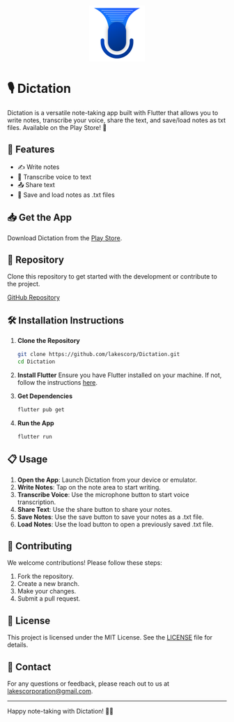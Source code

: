 <p align="center">
  <img src="logo_1024_alpha.png" alt="Dictation">
</p>

# 🎙️ Dictation

Dictation is a versatile note-taking app built with Flutter that allows you to write notes, transcribe your voice, share the text, and save/load notes as txt files. Available on the Play Store! 🎉

## 🚀 Features
- ✍️ Write notes
- 🎤 Transcribe voice to text
- 📤 Share text
- 💾 Save and load notes as .txt files

## 📥 Get the App
Download Dictation from the [Play Store](https://play.google.com/store/apps/details?id=appinventor.ai_techapapfap_app.Speechtotext&hl=es_GT&gl=US).

## 📂 Repository
Clone this repository to get started with the development or contribute to the project.

[GitHub Repository](https://github.com/lakescorp/Dictation)

## 🛠 Installation Instructions

1. **Clone the Repository**
   ```bash
   git clone https://github.com/lakescorp/Dictation.git
   cd Dictation
   ```

2. **Install Flutter**
   Ensure you have Flutter installed on your machine. If not, follow the instructions [here](https://flutter.dev/docs/get-started/install).

3. **Get Dependencies**
   ```bash
   flutter pub get
   ```

4. **Run the App**
   ```bash
   flutter run
   ```

## 📋 Usage

1. **Open the App**: Launch Dictation from your device or emulator.
2. **Write Notes**: Tap on the note area to start writing.
3. **Transcribe Voice**: Use the microphone button to start voice transcription.
4. **Share Text**: Use the share button to share your notes.
5. **Save Notes**: Use the save button to save your notes as a .txt file.
6. **Load Notes**: Use the load button to open a previously saved .txt file.

## 🤝 Contributing
We welcome contributions! Please follow these steps:

1. Fork the repository.
2. Create a new branch.
3. Make your changes.
4. Submit a pull request.

## 📝 License
This project is licensed under the MIT License. See the [LICENSE](LICENSE) file for details.

## 📧 Contact
For any questions or feedback, please reach out to us at [lakescorporation@gmail.com](mailto:lakescorporation@gmail.com).

---

Happy note-taking with Dictation! 🎉📝


